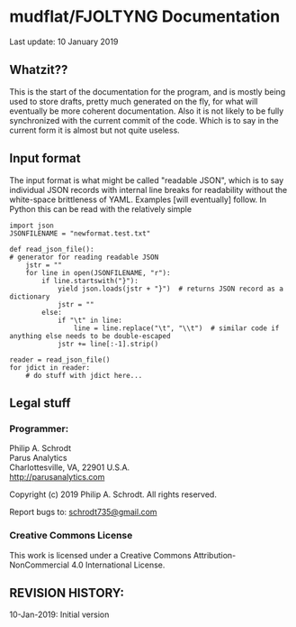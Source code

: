 # mudflat/FJOLTYNG Documentation
Last update: 10 January 2019

## Whatzit??
This is the start of the documentation for the program, and is mostly being used to store drafts, pretty much generated
on the fly, for what will eventually be more coherent documentation. Also it is not likely to be fully synchronized
with the current commit of the code. Which is to say in the current form it is almost but not quite useless.

## Input format
The input format is what might be called "readable JSON", which is to say individual JSON records with internal
line breaks for readability without the white-space brittleness of YAML. Examples [will eventually] follow.
In Python this can be read with the relatively simple
```
import json
JSONFILENAME = "newformat.test.txt"

def read_json_file():
# generator for reading readable JSON
    jstr = ""
    for line in open(JSONFILENAME, "r"):
        if line.startswith("}"):
            yield json.loads(jstr + "}")  # returns JSON record as a dictionary
            jstr = ""
        else:
            if "\t" in line:
                line = line.replace("\t", "\\t")  # similar code if anything else needs to be double-escaped
            jstr += line[:-1].strip()

reader = read_json_file()
for jdict in reader:
    # do stuff with jdict here...
```

## Legal stuff

### Programmer: 
Philip A. Schrodt  
Parus Analytics  
Charlottesville, VA, 22901 U.S.A.  
http://parusanalytics.com

Copyright (c) 2019	Philip A. Schrodt.	All rights reserved.

Report bugs to: schrodt735@gmail.com


### Creative Commons License
This work is licensed under a Creative Commons Attribution-NonCommercial 4.0 International License.

## REVISION HISTORY:
10-Jan-2019:	Initial version
